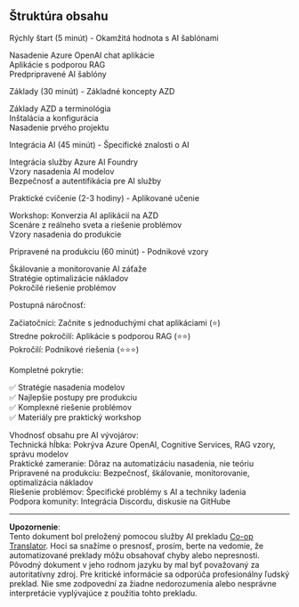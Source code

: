 <!--
CO_OP_TRANSLATOR_METADATA:
{
  "original_hash": "f043362c5ed91c41a815609e4f16bd48",
  "translation_date": "2025-09-12T22:58:13+00:00",
  "source_file": "course-outline.md",
  "language_code": "sk"
}
-->
## Štruktúra obsahu

Rýchly štart (5 minút) - Okamžitá hodnota s AI šablónami

Nasadenie Azure OpenAI chat aplikácie  
Aplikácie s podporou RAG  
Predpripravené AI šablóny  

Základy (30 minút) - Základné koncepty AZD

Základy AZD a terminológia  
Inštalácia a konfigurácia  
Nasadenie prvého projektu  

Integrácia AI (45 minút) - Špecifické znalosti o AI

Integrácia služby Azure AI Foundry  
Vzory nasadenia AI modelov  
Bezpečnosť a autentifikácia pre AI služby  

Praktické cvičenie (2-3 hodiny) - Aplikované učenie

Workshop: Konverzia AI aplikácií na AZD  
Scenáre z reálneho sveta a riešenie problémov  
Vzory nasadenia do produkcie  

Pripravené na produkciu (60 minút) - Podnikové vzory

Škálovanie a monitorovanie AI záťaže  
Stratégie optimalizácie nákladov  
Pokročilé riešenie problémov  

Postupná náročnosť:

Začiatočníci: Začnite s jednoduchými chat aplikáciami (⭐)  
Stredne pokročilí: Aplikácie s podporou RAG (⭐⭐)  
Pokročilí: Podnikové riešenia (⭐⭐⭐)  

Kompletné pokrytie:

✅ Stratégie nasadenia modelov  
✅ Najlepšie postupy pre produkciu  
✅ Komplexné riešenie problémov  
✅ Materiály pre praktický workshop  

Vhodnosť obsahu pre AI vývojárov:  
Technická hĺbka: Pokrýva Azure OpenAI, Cognitive Services, RAG vzory, správu modelov  
Praktické zameranie: Dôraz na automatizáciu nasadenia, nie teóriu  
Pripravené na produkciu: Bezpečnosť, škálovanie, monitorovanie, optimalizácia nákladov  
Riešenie problémov: Špecifické problémy s AI a techniky ladenia  
Podpora komunity: Integrácia Discordu, diskusie na GitHube  

---

**Upozornenie**:  
Tento dokument bol preložený pomocou služby AI prekladu [Co-op Translator](https://github.com/Azure/co-op-translator). Hoci sa snažíme o presnosť, prosím, berte na vedomie, že automatizované preklady môžu obsahovať chyby alebo nepresnosti. Pôvodný dokument v jeho rodnom jazyku by mal byť považovaný za autoritatívny zdroj. Pre kritické informácie sa odporúča profesionálny ľudský preklad. Nie sme zodpovední za žiadne nedorozumenia alebo nesprávne interpretácie vyplývajúce z použitia tohto prekladu.